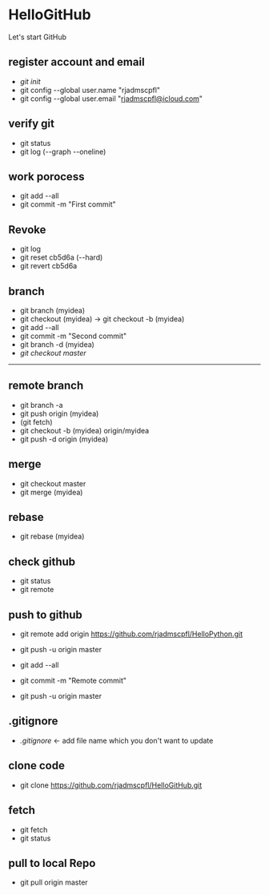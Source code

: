 # HelloGitHub
Let's start GitHub

## register account and email
* _git init_
* git config --global user.name "rjadmscpfl"
* git config --global user.email "rjadmscpfl@icloud.com"

## verify git 
* git status
* git log (--graph --oneline)

## work porocess
* git add --all
* git commit -m "First commit"

## Revoke 
* git log
* git reset cb5d6a (--hard)
* git revert cb5d6a

## branch 
* git branch (myidea)
* git checkout (myidea) -> git checkout -b (myidea)
* git add --all
* git commit -m "Second commit"
* git branch -d (myidea)
* _git checkout master_
----------------------------------------------------
## remote branch
* git branch -a
* git push origin (myidea)
* (git fetch)
* git checkout -b (myidea) origin/myidea
* git push -d origin (myidea)

## merge
* git checkout master
* git merge (myidea)

## rebase
* git rebase (myidea)

## check github
* git status
* git remote

## push to github
* git remote add origin https://github.com/rjadmscpfl/HelloPython.git
* git push -u origin master 

* git add --all
* git commit -m "Remote commit"
* git push -u origin master

## .gitignore
*  _.gitignore_ <- add file name which you don't want to update 

## clone code
* git clone https://github.com/rjadmscpfl/HelloGitHub.git

## fetch
* git fetch
* git status

## pull to local Repo
* git pull origin master

